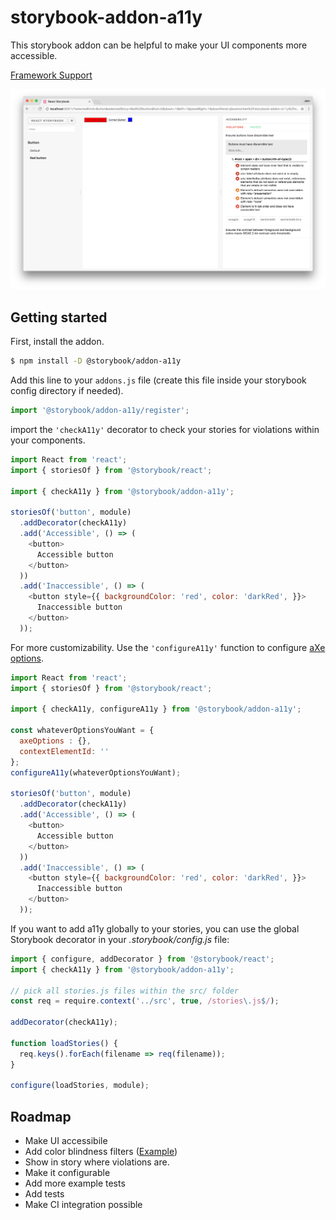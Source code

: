 # storybook-addon-a11y

This storybook addon can be helpful to make your UI components more accessible.

[Framework Support](https://github.com/storybooks/storybook/blob/master/ADDONS_SUPPORT.md)

![](docs/screenshot.png)

## Getting started

First, install the addon.

```sh
$ npm install -D @storybook/addon-a11y
```

Add this line to your `addons.js` file (create this file inside your storybook config directory if needed).

```js
import '@storybook/addon-a11y/register';
```

import the `'checkA11y'` decorator to check your stories for violations within your components.

```js
import React from 'react';
import { storiesOf } from '@storybook/react';

import { checkA11y } from '@storybook/addon-a11y';

storiesOf('button', module)
  .addDecorator(checkA11y)
  .add('Accessible', () => (
    <button>
      Accessible button
    </button>
  ))
  .add('Inaccessible', () => (
    <button style={{ backgroundColor: 'red', color: 'darkRed', }}>
      Inaccessible button
    </button>
  ));
```

For more customizability. Use the `'configureA11y'` function to configure [aXe options](https://github.com/dequelabs/axe-core/blob/develop/doc/API.md#api-name-axeconfigure).

```js
import React from 'react';
import { storiesOf } from '@storybook/react';

import { checkA11y, configureA11y } from '@storybook/addon-a11y';

const whateverOptionsYouWant = {
  axeOptions : {},
  contextElementId: ''
};
configureA11y(whateverOptionsYouWant);

storiesOf('button', module)
  .addDecorator(checkA11y)
  .add('Accessible', () => (
    <button>
      Accessible button
    </button>
  ))
  .add('Inaccessible', () => (
    <button style={{ backgroundColor: 'red', color: 'darkRed', }}>
      Inaccessible button
    </button>
  ));
```

If you want to add a11y globally to your stories, you can use the global Storybook decorator in your *.storybook/config.js* file:

```js
import { configure, addDecorator } from '@storybook/react';
import { checkA11y } from '@storybook/addon-a11y';

// pick all stories.js files within the src/ folder
const req = require.context('../src', true, /stories\.js$/);

addDecorator(checkA11y);

function loadStories() {
  req.keys().forEach(filename => req(filename));
}

configure(loadStories, module);
```

## Roadmap

* Make UI accessibile
* Add color blindness filters ([Example](http://lowvision.support/))
* Show in story where violations are.
* Make it configurable
* Add more example tests
* Add tests
* Make CI integration possible
